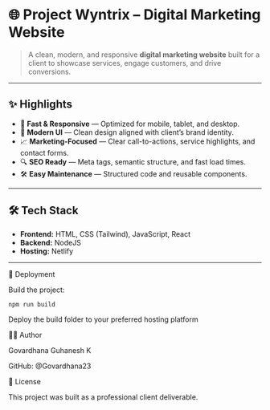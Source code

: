 # 🌐 Project Wyntrix – Digital Marketing Website

> A clean, modern, and responsive **digital marketing website** built for a client to showcase services, engage customers, and drive conversions.

---

## ✨ Highlights

- 🚀 **Fast & Responsive** — Optimized for mobile, tablet, and desktop.
- 🎨 **Modern UI** — Clean design aligned with client’s brand identity.
- 📈 **Marketing-Focused** — Clear call-to-actions, service highlights, and contact forms.
- 🔍 **SEO Ready** — Meta tags, semantic structure, and fast load times.
- 🛠️ **Easy Maintenance** — Structured code and reusable components.

---

## 🛠️ Tech Stack

- **Frontend:** HTML, CSS (Tailwind), JavaScript, React
- **Backend:** NodeJS
- **Hosting:** Netlify

---

🚀 Deployment

Build the project:

```npm run build```


Deploy the build folder to your preferred hosting platform

🧑‍💻 Author

Govardhana Guhanesh K

GitHub: @Govardhana23

📜 License

This project was built as a professional client deliverable.
